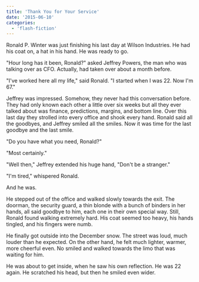 ```yaml
---
title: 'Thank You for Your Service'
date: '2015-06-10'
categories:
  - 'flash-fiction'
---
```


Ronald P. Winter was just finishing his last day at Wilson Industries. He had
his coat on, a hat in his hand. He was ready to go.

"Hour long has it been, Ronald?" asked Jeffrey Powers, the man who was talking
over as CFO. Actually, had taken over about a month before.

"I've worked here all my life," said Ronald. "I started when I was 22. Now I'm
67."

Jeffrey was impressed. Somehow, they never had this conversation before. They
had only known each other a little over six weeks but all they ever talked about
was finance, predictions, margins, and bottom line. Over this last day they
strolled into every office and shook every hand. Ronald said all the goodbyes,
and Jeffrey smiled all the smiles. Now it was time for the last goodbye and the
last smile.

"Do you have what you need, Ronald?"

"Most certainly."

"Well then," Jeffrey extended his huge hand, "Don't be a stranger."

"I'm tired," whispered Ronald.

And he was.

He stepped out of the office and walked slowly towards the exit. The doorman,
the security guard, a thin blonde with a bunch of binders in her hands, all said
goodbye to him, each one in their own special way. Still, Ronald found walking
extremely hard. His coat seemed too heavy, his hands tingled, and his fingers
were numb.

He finally got outside into the December snow. The street was loud, much louder
than he expected. On the other hand, he felt much lighter, warmer, more cheerful
even. No smiled and walked towards the limo that was waiting for him.

He was about to get inside, when he saw his own reflection. He was 22 again. He
scratched his head, but then he smiled even wider.
